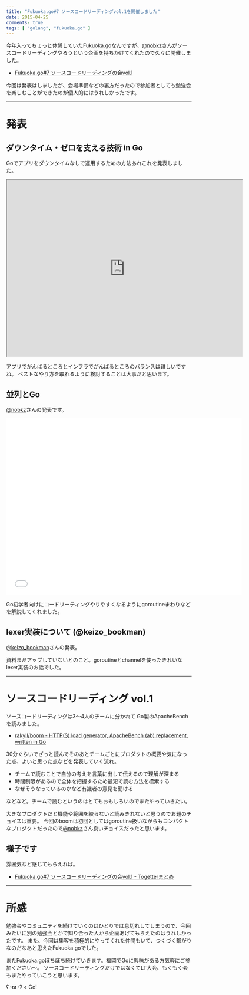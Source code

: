```yaml
---
title: "Fukuoka.go#7 ソースコードリーディングvol.1を開催しました"
date: 2015-04-25
comments: true
tags: [ "golang", "fukuoka.go" ]
---
```


今年入ってちょっと休憩していたFukuoka.goなんですが、[@nobkz](https://twitter.com/nobkz)さんがソースコードリーディングやろうという企画を持ちかけてくれたので久々に開催しました。

- [Fukuoka.go#7 ソースコードリーディングの会vol.1](https://fukuokago.doorkeeper.jp/events/23212)

今回は発表はしましたが、会場準備などの裏方だったので参加者としても勉強会を楽しむことができたのが個人的にはうれしかったです。

---

# 発表

## ダウンタイム・ゼロを支える技術 in Go

Goでアプリをダウンタイムなしで運用するための方法あれこれを発表しました。

<iframe src="http://www.storyboards.jp/widget/7xay4r" width="640" height="480"></iframe>

アプリでがんばるところとインフラでがんばるところのバランスは難しいですね。
ベストなやり方を取れるように検討することは大事だと思います。


## 並列とGo

[@nobkz](https://twitter.com/nobkz)さんの発表です。

<iframe src="//slides.com/nobukazuhanada/go/embed" width="640" height="480" scrolling="no" frameborder="0" webkitallowfullscreen mozallowfullscreen allowfullscreen></iframe>

Go初学者向けにコードリーティングやりやすくなるようにgoroutineまわりなどを解説してくれました。


## lexer実装について (@keizo\_bookman)

[@keizo\_bookman](https://twitter.com/keizo_bookman)さんの発表。

資料まだアップしていないとのこと。goroutineとchannelを使ったきれいなlexer実装のお話でした。

---

# ソースコードリーディング vol.1

ソースコードリーディングは3〜4人のチームに分かれて Go製のApacheBenchを読みました。

- [rakyll/boom - HTTP(S) load generator, ApacheBench (ab) replacement, written in Go](https://github.com/rakyll/boom)

30分ぐらいでざっと読んでそのあとチームごとにプロダクトの概要や気になった点、よいと思った点などを発表していく流れ。

- チームで読むことで自分の考えを言葉に出して伝えるので理解が深まる
- 時間制限があるので全体を把握するため最短で読む方法を模索する
- なぜそうなっているのかなど有識者の意見を聞ける

などなど。チームで読むというのはとてもおもしろいのでまたやっていきたい。

大きなプロダクトだと機能や範囲を絞らないと読みきれないと思うのでお題のチョイスは重要。
今回のboomは初回としてはgoroutine扱いながらもコンパクトなプロダクトだったので[@nobkz](https://twitter.com/nobkz)さん良いチョイスだったと思います。


## 様子です

雰囲気など感じてもらえれば。

- [Fukuoka.go#7 ソースコードリーディングの会vol.1 - Togetterまとめ](http://togetter.com/li/812438)

---

# 所感

勉強会やコミュニティを続けていくのはひとりでは息切れしてしまうので、今回みたいに別の勉強会とかで知り合った人から企画あげてもらえたのはうれしかったです。
また、今回は集客を積極的にやってくれた仲間もいて、つくづく繋がりなのだなあと思えたFukuoka.goでした。

またFukuoka.goぼちぼち続けていきます。福岡でGoに興味がある方気軽にご参加ください〜。
ソースコードリーディングだけではなくてLT大会、もくもく会もまたやっていこうと思います。

ʕ◔ϖ◔ʔ < Go!

